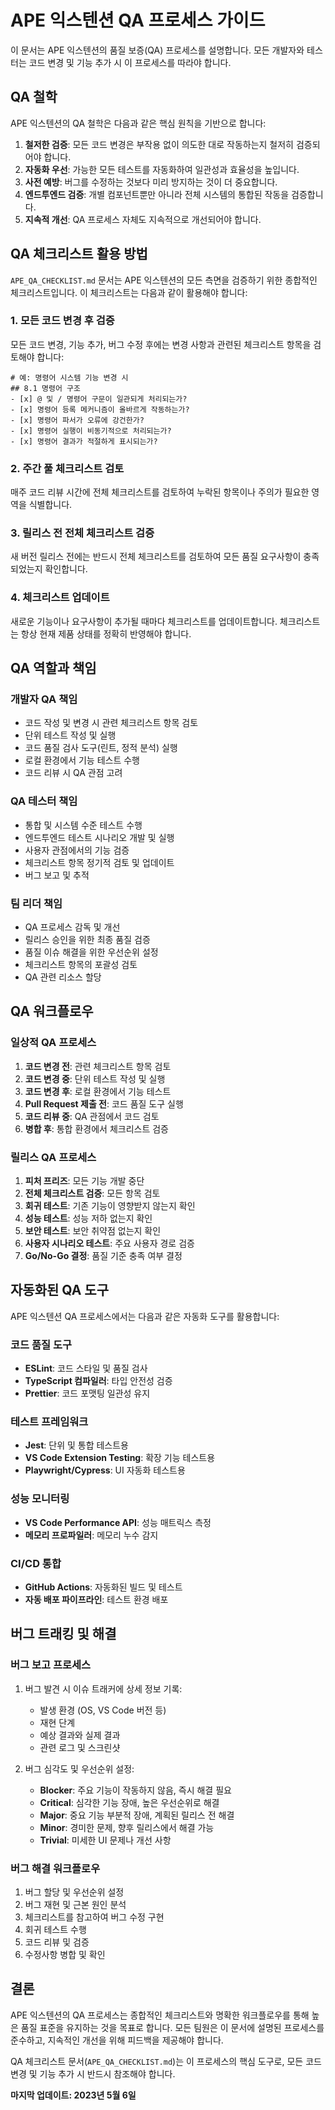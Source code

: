 # APE 익스텐션 QA 프로세스 가이드

이 문서는 APE 익스텐션의 품질 보증(QA) 프로세스를 설명합니다. 모든 개발자와 테스터는 코드 변경 및 기능 추가 시 이 프로세스를 따라야 합니다.

## QA 철학

APE 익스텐션의 QA 철학은 다음과 같은 핵심 원칙을 기반으로 합니다:

1. **철저한 검증**: 모든 코드 변경은 부작용 없이 의도한 대로 작동하는지 철저히 검증되어야 합니다.
2. **자동화 우선**: 가능한 모든 테스트를 자동화하여 일관성과 효율성을 높입니다.
3. **사전 예방**: 버그를 수정하는 것보다 미리 방지하는 것이 더 중요합니다.
4. **엔드투엔드 검증**: 개별 컴포넌트뿐만 아니라 전체 시스템의 통합된 작동을 검증합니다.
5. **지속적 개선**: QA 프로세스 자체도 지속적으로 개선되어야 합니다.

## QA 체크리스트 활용 방법

`APE_QA_CHECKLIST.md` 문서는 APE 익스텐션의 모든 측면을 검증하기 위한 종합적인 체크리스트입니다. 이 체크리스트는 다음과 같이 활용해야 합니다:

### 1. 모든 코드 변경 후 검증

모든 코드 변경, 기능 추가, 버그 수정 후에는 변경 사항과 관련된 체크리스트 항목을 검토해야 합니다:

```
# 예: 명령어 시스템 기능 변경 시
## 8.1 명령어 구조
- [x] @ 및 / 명령어 구문이 일관되게 처리되는가?
- [x] 명령어 등록 메커니즘이 올바르게 작동하는가?
- [x] 명령어 파서가 오류에 강건한가?
- [x] 명령어 실행이 비동기적으로 처리되는가?
- [x] 명령어 결과가 적절하게 표시되는가?
```

### 2. 주간 풀 체크리스트 검토

매주 코드 리뷰 시간에 전체 체크리스트를 검토하여 누락된 항목이나 주의가 필요한 영역을 식별합니다.

### 3. 릴리스 전 전체 체크리스트 검증

새 버전 릴리스 전에는 반드시 전체 체크리스트를 검토하여 모든 품질 요구사항이 충족되었는지 확인합니다.

### 4. 체크리스트 업데이트

새로운 기능이나 요구사항이 추가될 때마다 체크리스트를 업데이트합니다. 체크리스트는 항상 현재 제품 상태를 정확히 반영해야 합니다.

## QA 역할과 책임

### 개발자 QA 책임

- 코드 작성 및 변경 시 관련 체크리스트 항목 검토
- 단위 테스트 작성 및 실행
- 코드 품질 검사 도구(린트, 정적 분석) 실행
- 로컬 환경에서 기능 테스트 수행
- 코드 리뷰 시 QA 관점 고려

### QA 테스터 책임

- 통합 및 시스템 수준 테스트 수행
- 엔드투엔드 테스트 시나리오 개발 및 실행
- 사용자 관점에서의 기능 검증
- 체크리스트 항목 정기적 검토 및 업데이트
- 버그 보고 및 추적

### 팀 리더 책임

- QA 프로세스 감독 및 개선
- 릴리스 승인을 위한 최종 품질 검증
- 품질 이슈 해결을 위한 우선순위 설정
- 체크리스트 항목의 포괄성 검토
- QA 관련 리소스 할당

## QA 워크플로우

### 일상적 QA 프로세스

1. **코드 변경 전**: 관련 체크리스트 항목 검토
2. **코드 변경 중**: 단위 테스트 작성 및 실행
3. **코드 변경 후**: 로컬 환경에서 기능 테스트
4. **Pull Request 제출 전**: 코드 품질 도구 실행
5. **코드 리뷰 중**: QA 관점에서 코드 검토
6. **병합 후**: 통합 환경에서 체크리스트 검증

### 릴리스 QA 프로세스

1. **피처 프리즈**: 모든 기능 개발 중단
2. **전체 체크리스트 검증**: 모든 항목 검토
3. **회귀 테스트**: 기존 기능이 영향받지 않는지 확인
4. **성능 테스트**: 성능 저하 없는지 확인
5. **보안 테스트**: 보안 취약점 없는지 확인
6. **사용자 시나리오 테스트**: 주요 사용자 경로 검증
7. **Go/No-Go 결정**: 품질 기준 충족 여부 결정

## 자동화된 QA 도구

APE 익스텐션 QA 프로세스에서는 다음과 같은 자동화 도구를 활용합니다:

### 코드 품질 도구

- **ESLint**: 코드 스타일 및 품질 검사
- **TypeScript 컴파일러**: 타입 안전성 검증
- **Prettier**: 코드 포맷팅 일관성 유지

### 테스트 프레임워크

- **Jest**: 단위 및 통합 테스트용
- **VS Code Extension Testing**: 확장 기능 테스트용
- **Playwright/Cypress**: UI 자동화 테스트용

### 성능 모니터링

- **VS Code Performance API**: 성능 매트릭스 측정
- **메모리 프로파일러**: 메모리 누수 감지

### CI/CD 통합

- **GitHub Actions**: 자동화된 빌드 및 테스트
- **자동 배포 파이프라인**: 테스트 환경 배포

## 버그 트래킹 및 해결

### 버그 보고 프로세스

1. 버그 발견 시 이슈 트래커에 상세 정보 기록:
   - 발생 환경 (OS, VS Code 버전 등)
   - 재현 단계
   - 예상 결과와 실제 결과
   - 관련 로그 및 스크린샷

2. 버그 심각도 및 우선순위 설정:
   - **Blocker**: 주요 기능이 작동하지 않음, 즉시 해결 필요
   - **Critical**: 심각한 기능 장애, 높은 우선순위로 해결
   - **Major**: 중요 기능 부분적 장애, 계획된 릴리스 전 해결
   - **Minor**: 경미한 문제, 향후 릴리스에서 해결 가능
   - **Trivial**: 미세한 UI 문제나 개선 사항

### 버그 해결 워크플로우

1. 버그 할당 및 우선순위 설정
2. 버그 재현 및 근본 원인 분석
3. 체크리스트를 참고하여 버그 수정 구현
4. 회귀 테스트 수행
5. 코드 리뷰 및 검증
6. 수정사항 병합 및 확인

## 결론

APE 익스텐션의 QA 프로세스는 종합적인 체크리스트와 명확한 워크플로우를 통해 높은 품질 표준을 유지하는 것을 목표로 합니다. 모든 팀원은 이 문서에 설명된 프로세스를 준수하고, 지속적인 개선을 위해 피드백을 제공해야 합니다.

QA 체크리스트 문서(`APE_QA_CHECKLIST.md`)는 이 프로세스의 핵심 도구로, 모든 코드 변경 및 기능 추가 시 반드시 참조해야 합니다.

**마지막 업데이트: 2023년 5월 6일**